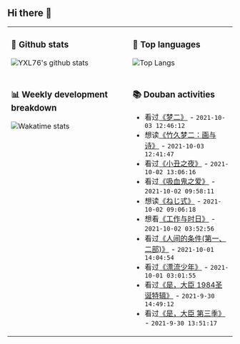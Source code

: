 ## Hi there 👋

<table>
<tr>
<td valign="top" width="54%">

### 🔭 Github stats

![YXL76's github stats](https://github-readme-stats.yxl76.vercel.app/api?username=YXL76&count_private=true&show_icons=true&include_all_commits=true&theme=prussian&line_height=28&disable_animations=true)

</td>

<td valign="top" width="46%">

### 🌱 Top languages

![Top Langs](https://github-readme-stats.yxl76.vercel.app/api/top-langs/?username=YXL76&layout=compact&theme=prussian&langs_count=8&hide=HTML,CSS,SCSS)

</td>
</tr>
<tr>
<td valign="top" width="54%">

### 📊 Weekly development breakdown

![Wakatime stats](https://github-readme-stats.yxl76.vercel.app/api/wakatime?username=YXL76&layout=compact&theme=prussian)


</td>
<td valign="top" width="46%">

### 📚 Douban activities

- 看过[《梦二》](http://movie.douban.com/subject/1401330/) - `2021-10-03 12:46:12`
- 想读[《竹久梦二：画与诗》](https://book.douban.com/subject/4882050/) - `2021-10-03 12:41:47`
- 看过[《小丑之夜》](http://movie.douban.com/subject/1300957/) - `2021-10-02 13:06:16`
- 看过[《吸血鬼之爱》](http://movie.douban.com/subject/34445821/) - `2021-10-02 09:58:11`
- 想读[《ねじ式》](https://book.douban.com/subject/1975872/) - `2021-10-02 09:06:18`
- 想看[《工作与时日》](http://movie.douban.com/subject/33428617/) - `2021-10-02 03:52:56`
- 看过[《人间的条件(第一、二部)》](http://movie.douban.com/subject/1298561/) - `2021-10-01 14:04:54`
- 看过[《漂流少年》](http://movie.douban.com/subject/35427522/) - `2021-10-01 03:01:55`
- 看过[《是，大臣 1984圣诞特辑》](http://movie.douban.com/subject/26725031/) - `2021-9-30 14:49:12`
- 看过[《是，大臣  第三季》](http://movie.douban.com/subject/4933235/) - `2021-9-30 13:51:17`

</td>
</tr>
</table>

<!--
**YXL76/YXL76** is a ✨ _special_ ✨ repository because its `README.md` (this file) appears on your GitHub profile.

Here are some ideas to get you started:

- 🔭 I’m currently working on ...
- 🌱 I’m currently learning ...
- 👯 I’m looking to collaborate on ...
- 🤔 I’m looking for help with ...
- 💬 Ask me about ...
- 📫 How to reach me: ...
- 😄 Pronouns: ...
- ⚡ Fun fact: ...
-->
